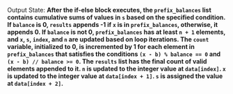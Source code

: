 Output State: **After the if-else block executes, the `prefix_balances` list contains cumulative sums of values in `s` based on the specified condition. If `balance` is 0, `results` appends -1 if `x` is in `prefix_balances`, otherwise, it appends 0. If `balance` is not 0, `prefix_balances` has at least `n + 1` elements, and `x`, `s`, `index`, and `n` are updated based on loop iterations. The `count` variable, initialized to 0, is incremented by 1 for each element in `prefix_balances` that satisfies the conditions `(x - b) % balance == 0` and `(x - b) // balance >= 0`. The `results` list has the final count of valid elements appended to it. `n` is updated to the integer value at `data[index]`. `x` is updated to the integer value at `data[index + 1]`. `s` is assigned the value at `data[index + 2]`.**